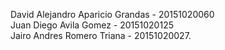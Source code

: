 David Alejandro Aparicio Grandas - 20151020060 <br> Juan Diego Avila Gomez - 20151020125 <br> Jairo Andres Romero Triana - 20151020027.
